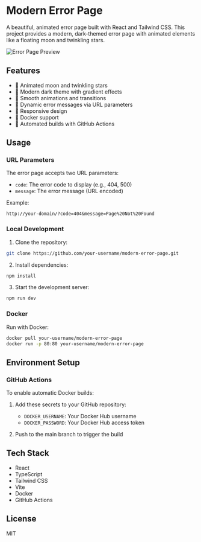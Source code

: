 # Modern Error Page

A beautiful, animated error page built with React and Tailwind CSS. This project provides a modern, dark-themed error page with animated elements like a floating moon and twinkling stars.

![Error Page Preview](https://images.unsplash.com/photo-1534796636912-3b95b3ab5986?w=1200&fit=crop&q=80)

## Features

- 🌙 Animated moon and twinkling stars
- 🎨 Modern dark theme with gradient effects
- 💫 Smooth animations and transitions
- 🔄 Dynamic error messages via URL parameters
- 🎯 Responsive design
- 🐳 Docker support
- 🔄 Automated builds with GitHub Actions

## Usage

### URL Parameters

The error page accepts two URL parameters:

- `code`: The error code to display (e.g., 404, 500)
- `message`: The error message (URL encoded)

Example:
```
http://your-domain/?code=404&message=Page%20Not%20Found
```

### Local Development

1. Clone the repository:
```bash
git clone https://github.com/your-username/modern-error-page.git
```

2. Install dependencies:
```bash
npm install
```

3. Start the development server:
```bash
npm run dev
```

### Docker

Run with Docker:
```bash
docker pull your-username/modern-error-page
docker run -p 80:80 your-username/modern-error-page
```

## Environment Setup

### GitHub Actions

To enable automatic Docker builds:

1. Add these secrets to your GitHub repository:
   - `DOCKER_USERNAME`: Your Docker Hub username
   - `DOCKER_PASSWORD`: Your Docker Hub access token

2. Push to the main branch to trigger the build

## Tech Stack

- React
- TypeScript
- Tailwind CSS
- Vite
- Docker
- GitHub Actions

## License

MIT